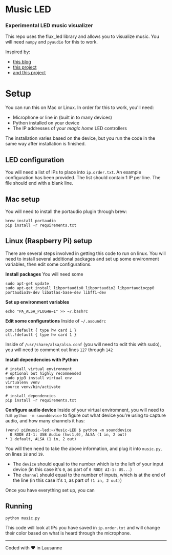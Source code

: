 # Music LED
### Experimental LED music visualizer

This repo uses the flux_led library and allows you to visualize music. You will need `numpy` and `pyaudio` for this to work.

Inspired by:
* [this blog](https://www.swharden.com/wp/2016-07-19-realtime-audio-visualization-in-python/)
* [this project](https://github.com/jorticus/audiovis/blob/master/audiovis.py)
* [and this project](https://github.com/BinaryBrain/Arduino-Beat-Detection-LED/)

# Setup
You can run this on Mac or Linux. In order for this to work, you'll need:
* Microphone or line in (built in to many devices)
* Python installed on your device
* The IP addresses of your *magic home* LED controllers

The installation varies based on the device, but you run the code in the same way after installation is finished.

## LED configuration
You will need a list of IPs to place into `ip.order.txt`. An example configuration has been provided. The list should contain 1 IP per line. The file should end with a blank line. 

## Mac setup
You will need to install the portaudio plugin through brew:
```
brew install portaudio
pip install -r requirements.txt
```

## Linux (Raspberry Pi) setup
There are several steps involved in getting this code to run on linux. You will need to install several additional packages and set up some environment variables, then edit some configurations.

**Install packages**
You will need some 
```
sudo apt-get update
sudo apt-get install libportaudio0 libportaudio2 libportaudiocpp0 portaudio19-dev libatlas-base-dev libffi-dev
```

**Set up environment variables**
```
echo "PA_ALSA_PLUGHW=1" >> ~/.bashrc
``` 

**Edit some configurations**
Inside of `~/.asoundrc`
```
pcm.!default { type hw card 1 }
ctl.!default { type hw card 1 }
```

Inside of `/usr/share/alsa/alsa.conf` (you will need to edit this with sudo), you will need to comment out lines `127` through `142`

**Install dependencies with Python**
```
# install virtual environment
# optional but highly recommended
sudo pip3 install virtual env
virtualenv venv
source venv/bin/activate

# install dependencies
pip install -r requirements.txt
```

**Configure audio device**
Inside of your virtual enviromnent, you will need to run `python -m sounddevice` to figure out what device you're using to capture audio, and how many channels it has:
```
(venv) pi@music-led:~/Music-LED $ python -m sounddevice
  0 RODE AI-1: USB Audio (hw:1,0), ALSA (1 in, 2 out)
* 1 default, ALSA (1 in, 2 out)
```

You will then need to take the above information, and plug it into `music.py`, on lines `18` and `19`. 
* The `device` should equal to the number which is to the left of your input device (in this case it's `0`, as part of `0 RODE AI-1: US...`)
* The `channel` should equal to the number of inputs, which is at the end of the line (in this case it's `1`, as part of `(1 in, 2 out)`)

Once you have everything set up, you can 

## Running
```
python music.py
```

This code will look at IPs you have saved in `ip.order.txt` and will change their color based on what is heard through the microphone.

---

Coded with ❤️ in Lausanne